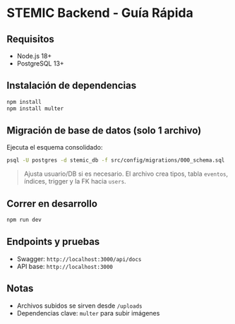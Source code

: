 # STEMIC Backend - Guía Rápida

## Requisitos
- Node.js 18+
- PostgreSQL 13+

## Instalación de dependencias
```bash
npm install
npm install multer
```

## Migración de base de datos (solo 1 archivo)
Ejecuta el esquema consolidado:
```bash
psql -U postgres -d stemic_db -f src/config/migrations/000_schema.sql
```

> Ajusta usuario/DB si es necesario. El archivo crea tipos, tabla `eventos`, índices, trigger y la FK hacia `users`.

## Correr en desarrollo
```bash
npm run dev
```

## Endpoints y pruebas
- Swagger: `http://localhost:3000/api/docs`
- API base: `http://localhost:3000`

## Notas
- Archivos subidos se sirven desde `/uploads`
- Dependencias clave: `multer` para subir imágenes
